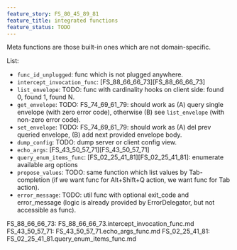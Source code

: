 ```yaml
---
feature_story: FS_80_45_89_81
feature_title: integrated functions
feature_status: TODO
---
```


Meta functions are those built-in ones which are not domain-specific.

List:
*   `func_id_unplugged`: func which is not plugged anywhere.
*   `intercept_invocation_func`: [FS_88_66_66_73][FS_88_66_66_73]
*   `list_envelope`: TODO: func with cardinality hooks on client side: found 0, found 1, found N.
*   `get_envelope`: TODO: FS_74_69_61_79: should work as (A) query single envelope (with zero error code), otherwise (B) see `list_envelope` (with non-zero error code).
*   `set_envelope`: TODO: FS_74_69_61_79: should work as (A) del prev queried envelope, (B) add next provided envelope body.
*   `dump_config`: TODO: dump server or client config view.
*   `echo_args`: [FS_43_50_57_71][FS_43_50_57_71]
*   `query_enum_items_func`: [FS_02_25_41_81][FS_02_25_41_81]: enumerate available arg options
*   `propose_values`: TODO: same function which list values by Tab-completion (if we want func for Alt+Shift+Q action, we want func for Tab action).
*   `error_message`: TODO: util func with optional exit_code and error_message (logic is already provided by ErrorDelegator, but not accessible as func).


FS_88_66_66_73: FS_88_66_66_73.intercept_invocation_func.md
FS_43_50_57_71: FS_43_50_57_71.echo_args_func.md
FS_02_25_41_81: FS_02_25_41_81.query_enum_items_func.md

